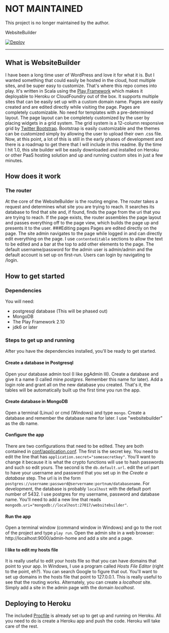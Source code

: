 # NOT MAINTAINED

This project is no longer maintained by the author. 

WebsiteBuilder

[![Deploy](https://www.herokucdn.com/deploy/button.png)](https://heroku.com/deploy)

---

## What is WebsiteBuilder
I have been a long time user of WordPress and love it for what it is. But I wanted something that could easily be hosted in the cloud, host multiple sites, and be super easy to customize. 
That's where this repo comes into play. It's written in Scala using the [Play Framework](http://www.playframework.com) which makes it deployable to Heroku or CloudFoundry out of the box. 
It supports multiple sites that can be easily set up with a custom domain name. Pages are easily created and are edited directly while visiting the page. Pages are completely customizable. 
No need for templates with a pre-determined layout. The page layout can be completely customized by the user by placing widgets in a grid system. The grid system is a 12-column responsive grid 
by [Twitter Bootstrap](www.getbootstrap.com). Bootstrap is easily customizable and the themes can be customized simply by allowing the user to upload their own .css file.
Now, at this point, a lot of this is still in the early phases of development and there is a roadmap to get there that I will include in this readme. By the time I hit 1.0, this site builder 
will be easily downloaded and installed on Heroku or other PaaS hosting solution and up and running custom sites in just a few minutes.

## How does it work
### The router
At the core of the WebsiteBuilder is the routing engine. The router takes a request and determines what site you are 
trying to reach. It searches its database to find that site and, if found, finds the page from the uri that you are 
trying to reach. If the page exists, the router assembles the page layout and passes everything off
to the page view, which builds the page up and presents it to the user.
###Editing pages
Pages are edited directly on the page. The site admin navigates to the page while logged in and can directly edit everything 
on the page. I use `contenteditable` sections to allow the text to be edited and a bar at the top to add other elements to the page. The default username/password for the admin user is admin/admin and the default account is set up on first-run. Users can login by navigating to /login.

## How to get started
### Dependencies
You will need:
- postgresql database (This will be phased out)
- MongoDB
- The Play Framework 2.10
- jdk6 or later

### Steps to get up and running
After you have the dependencies installed, you'll be ready to get started.
#### Create a database in Postgresql
Open your database admin tool (I like pgAdmin III). Create a database and give it a name (I called mine _postgres_. Remember this name for later). Add a login 
role and grant all on the new database you created. That's it, the tables will be automatically built up the first time you run the app.
#### Create database in MongoDB
Open a terminal (Linux) or cmd (Windows) and type `mongo`. Create a database and remember the database name for later. I use "websitebuilder" as the db name.
#### Configure the app
There are two configurations that need to be edited. They are both contained in [conf/application.conf](conf/application.conf). 
The first is the secret key. You need to edit the line that has `application.secret="somesecretkey"`. You'll want to change it because it is 
what the crypto functions will use to hash passwords and such so edit yours. The second is the `db.default.url`. edit the url part to have your username and password
that you set up in the _Create a database_ step. The url is in the form `postgres://username:password@servername:portnum/databasename`. For development, the database is 
probably `localhost` with the default port number of 5432. I use postgres for my username, password and database name. You'll need to add a new line that reads `mongodb.uri="mongodb://localhost:27017/websitebuilder"`. 
#### Run the app
Open a terminal window (command window in Windows) and go to the root of the project and type `play run`. Open the admin site in a web browser: http://localhost:9000/admin-home 
and add a site and a page.
#### I like to edit my hosts file
It is really useful to edit your hosts file so that you can have domains that point to your app. In Windows, I use a program called 
_Hosts File Editor_ (right to the point, eh?). You can search Google to figure that out. You'll want to set up domains in the hosts file 
that point to 127.0.0.1. This is really useful to see that the routing works. Alternately, you can create a _localhost_ site. Simply add a site 
in the admin page with the domain _localhost_.

## Deploying to Heroku
The included [Procfile](Procfile) is already set up to get up and running on Heroku. All you need to do is create a Heroku app and push the code. Heroku will take care of the rest.
